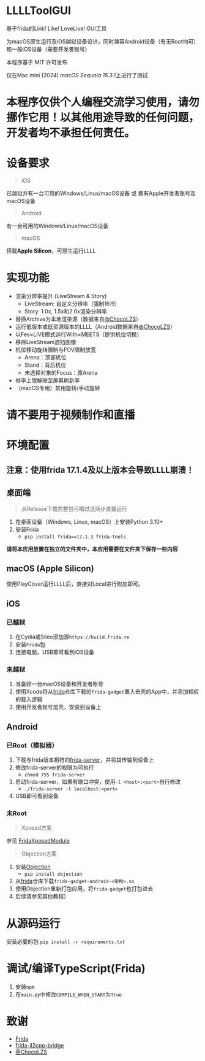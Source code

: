 # LLLLToolGUI
基于frida的Link! Like! LoveLive! GUI工具

为macOS原生运行及iOS越狱设备设计，同时兼容Android设备（有无Root均可）和一般iOS设备（需要开发者账号）

本程序基于 MIT 许可发布

仅在Mac mini (2024) *macOS Sequoia 15.3.1*上进行了测试

# 本程序仅供个人编程交流学习使用，请勿挪作它用！以其他用途导致的任何问题，开发者均不承担任何责任。

# 设备要求
> iOS

已越狱并有一台可用的Windows/Linux/macOS设备 或 拥有Apple开发者账号及macOS设备

> Android

有一台可用的Windows/Linux/macOS设备

> macOS

搭载**Apple Silicon**，可原生运行LLLL

# 实现功能
* 渲染分辨率提升 (LiveStream & Story)
  * LiveStream: 自定义分辨率（强制16:9）
  * Story: 1.0x, 1.5x和2.0x渲染分辨率
* 替换Archive为本地渲染源（数据来自[@ChocoLZS](https://github.com/ChocoLZS)）
* 运行低版本或低资源版本的LLLL（Android数据来自[@ChocoLZS](https://github.com/ChocoLZS)）
* 以Fes×LIVE模式运行With×MEETS（提供机位切换）
* 移除LiveStream遮挡图像
* 机位移动旋转限制与FOV限制放宽
  * Arena：顶部机位
  * Stand：背后机位
  * 未选择对象的Focus：原Arena
* 帧率上限解除至屏幕刷新率
* （macOS专用）禁用旋转/手动旋转

# 请不要用于视频制作和直播

# 环境配置
## 注意：使用frida 17.1.4及以上版本会导致LLLL崩溃！
## 桌面端
> 从Release下载完整包可略过这两步直接运行

1. 在桌面设备（Windows, Linux, macOS）上安装Python 3.10+   
2. 安装Frida
   - `pip install frida==17.1.3 frida-tools`

**请将本应用放置在独立的文件夹中，本应用需要在文件夹下保存一些内容**
## macOS (Apple Silicon)
使用PlayCover运行LLLL后，直接对Local进行附加即可。
## iOS
### 已越狱
1. 在Cydia或Sileo添加源`https://build.frida.re`
2. 安装`Frida`包
3. 连接电脑，USB即可看到iOS设备
### 未越狱
1. 准备好一台macOS设备和开发者账号
2. 使用Xcode将从[frida](https://github.com/frida/frida/releases)仓库下载的`frida-gadget`置入去壳的App中，并添加相应的载入逻辑
3. 使用开发者账号加壳，安装到设备上
## Android
### 已Root（模拟器）
1. 下载与frida版本相符的[frida-server](https://github.com/frida/frida/releases)，并将其传输到设备上
2. 修改frida-server的权限为可执行
   - `chmod 755 frida-server`
3. 启动frida-server，如果有端口冲突，使用`-l <host>:<port>`自行修改
   - `./frida-server -l localhost:<port>`
4. USB即可看到设备
### 未Root
> Xposed方案

参见 [FridaXposedModule](https://github.com/WindySha/FridaXposedModule)
> Objection方案

1. 安装[Objection](https://github.com/sensepost/objection)
   - `pip install objection`
2. 从[frida](https://github.com/frida/frida/releases)仓库下载`frida-gadget-android-<架构>.so`
3. 使用Objection重新打包应用，将`frida-gadget`也打包进去
4. 后续请参见其他教程）

# 从源码运行
安装必要的包
`pip install -r requirements.txt`
# 调试/编译TypeScript(Frida)
1. 安装`npm`
2. 在`main.py`中修改`COMPILE_WHEN_START`为`True`
# 致谢
* [Frida](https://frida.re/)
* [frida-il2cpp-bridge](https://github.com/vfsfitvnm/frida-il2cpp-bridge)
* [@ChocoLZS](https://github.com/ChocoLZS)